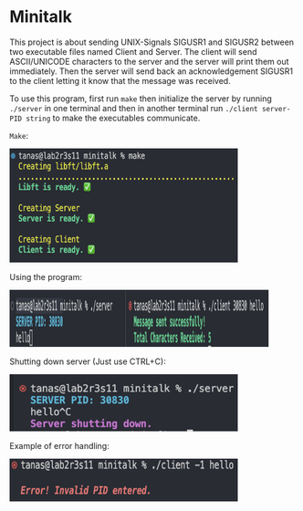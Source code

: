 # Minitalk

This project is about sending UNIX-Signals SIGUSR1 and SIGUSR2 between two executable files named Client and Server.
The client will send ASCII/UNICODE characters to the server and the server will print them out immediately. Then the server will send back an acknowledgement SIGUSR1 to the client letting it know that the message was received.

To use this program, first run `make` then initialize the server by running `./server` in one terminal and then in another terminal run `./client server-PID string` to make the executables communicate.

`Make`:

<img src="images/Make.png" width="400" height="200" alt="Make">

Using the program:

<img src="images/client-server.png" width="90%" height="100" alt="Make">

Shutting down server (Just use CTRL+C):

<img src="images/shutdown.png" width="400" height="100" alt="Make">

Example of error handling:

<img src="images/error-example.png" width="400" height="75" alt="Make">
